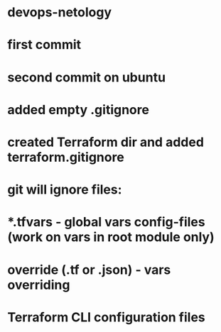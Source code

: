 # devops-netology

# first commit
# second commit on ubuntu

# added empty .gitignore

# created Terraform dir and added terraform.gitignore
#
# git will ignore files:
#    *.tfvars - global vars config-files (work on vars in root module only)
#    override (.tf or .json) - vars overriding 
#    Terraform CLI configuration files

